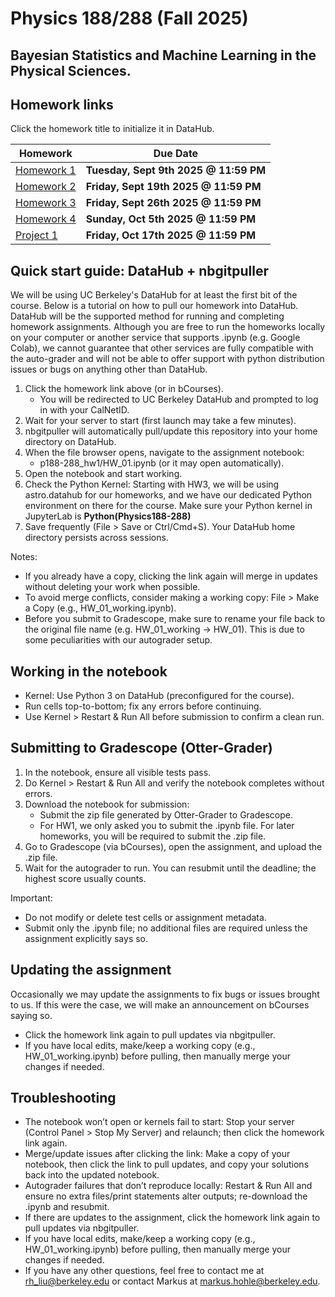 # Physics 188/288 (Fall 2025) 
## Bayesian Statistics and Machine Learning in the Physical Sciences.

## Homework links

Click the homework title to initialize it in DataHub.

| Homework    | Due Date |
| -------- | ------- |
| [Homework 1](https://datahub.berkeley.edu/hub/user-redirect/git-pull?repo=https%3A%2F%2Fgithub.com%2Frhenryliu%2Fphys188-288_2025_public&branch=main&urlpath=lab%2Ftree%2Fphys188-288_2025_public%2Fp188-288_hw1%2FHW_01.ipynb)  | **Tuesday, Sept 9th 2025 \@ 11:59 PM**    |
| [Homework 2](https://datahub.berkeley.edu/hub/user-redirect/git-pull?repo=https%3A%2F%2Fgithub.com%2Frhenryliu%2Fphys188-288_2025_public&branch=main&urlpath=lab%2Ftree%2Fphys188-288_2025_public%2Fp188-288_hw2) | **Friday, Sept 19th 2025 \@ 11:59 PM**|
| [Homework 3](https://astro.datahub.berkeley.edu/hub/user-redirect/git-pull?repo=https%3A%2F%2Fgithub.com%2Frhenryliu%2Fphys188-288_2025_public&branch=main&urlpath=lab%2Ftree%2Fphys188-288_2025_public%2Fp188-288_hw3) | **Friday, Sept 26th 2025 \@ 11:59 PM**|
| [Homework 4](https://astro.datahub.berkeley.edu/hub/user-redirect/git-pull?repo=https%3A%2F%2Fgithub.com%2Frhenryliu%2Fphys188-288_2025_public&branch=main&urlpath=lab%2Ftree%2Fphys188-288_2025_public%2Fp188-288_hw4) | **Sunday, Oct 5th 2025 \@ 11:59 PM**|
| [Project 1](https://astro.datahub.berkeley.edu/hub/user-redirect/git-pull?repo=https%3A%2F%2Fgithub.com%2Frhenryliu%2Fphys188-288_2025_public&branch=main&urlpath=lab%2Ftree%2Fphys188-288_2025_public%2Fp188-288_project1) | **Friday, Oct 17th 2025 \@ 11:59 PM**|


## Quick start guide: DataHub + nbgitpuller

We will be using UC Berkeley's DataHub for at least the first bit of the course. Below is a tutorial on how to pull our homework into DataHub. DataHub will be the supported method for running and completing homework assignments. Although you are free to run the homeworks locally on your computer or another service that supports .ipynb (e.g. Google Colab), we cannot guarantee that other services are fully compatible with the auto-grader and will not be able to offer support with python distribution issues or bugs on anything other than DataHub.

1) Click the homework link above (or in bCourses).  
   - You will be redirected to UC Berkeley DataHub and prompted to log in with your CalNetID.
2) Wait for your server to start (first launch may take a few minutes).
3) nbgitpuller will automatically pull/update this repository into your home directory on DataHub.
4) When the file browser opens, navigate to the assignment notebook:
   - p188-288_hw1/HW_01.ipynb (or it may open automatically).
5) Open the notebook and start working.
6) Check the Python Kernel: Starting with HW3, we will be using astro.datahub for our homeworks, and we have our dedicated Python environment on there for the course. Make sure your Python kernel in JupyterLab is **Python(Physics188-288)**
7) Save frequently (File > Save or Ctrl/Cmd+S). Your DataHub home directory persists across sessions.

Notes:
- If you already have a copy, clicking the link again will merge in updates without deleting your work when possible.
- To avoid merge conflicts, consider making a working copy: File > Make a Copy (e.g., HW_01_working.ipynb).
- Before you submit to Gradescope, make sure to rename your file back to the original file name (e.g. HW_01_working -> HW_01). This is due to some peculiarities with our autograder setup.

## Working in the notebook

- Kernel: Use Python 3 on DataHub (preconfigured for the course).
- Run cells top-to-bottom; fix any errors before continuing.
- Use Kernel > Restart & Run All before submission to confirm a clean run.

## Submitting to Gradescope (Otter-Grader)

1) In the notebook, ensure all visible tests pass.
2) Do Kernel > Restart & Run All and verify the notebook completes without errors.
3) Download the notebook for submission:
   - Submit the zip file generated by Otter-Grader to Gradescope.
   - For HW1, we only asked you to submit the .ipynb file. For later homeworks, you will be required to submit the .zip file.
4) Go to Gradescope (via bCourses), open the assignment, and upload the .zip file.
5) Wait for the autograder to run. You can resubmit until the deadline; the highest score usually counts.

Important:
- Do not modify or delete test cells or assignment metadata.
- Submit only the .ipynb file; no additional files are required unless the assignment explicitly says so.

## Updating the assignment

Occasionally we may update the assignments to fix bugs or issues brought to us. If this were the case, we will make an announcement on bCourses saying so.

- Click the homework link again to pull updates via nbgitpuller.
- If you have local edits, make/keep a working copy (e.g., HW_01_working.ipynb) before pulling, then manually merge your changes if needed.

## Troubleshooting

- The notebook won’t open or kernels fail to start: Stop your server (Control Panel > Stop My Server) and relaunch; then click the homework link again.
- Merge/update issues after clicking the link: Make a copy of your notebook, then click the link to pull updates, and copy your solutions back into the updated notebook.
- Autograder failures that don’t reproduce locally: Restart & Run All and ensure no extra files/print statements alter outputs; re-download the .ipynb and resubmit.
- If there are updates to the assignment, click the homework link again to pull updates via nbgitpuller.
- If you have local edits, make/keep a working copy (e.g., HW_01_working.ipynb) before pulling, then manually merge your changes if needed.
- If you have any other questions, feel free to contact me at rh_liu@berkeley.edu or contact Markus at markus.hohle@berkeley.edu.
